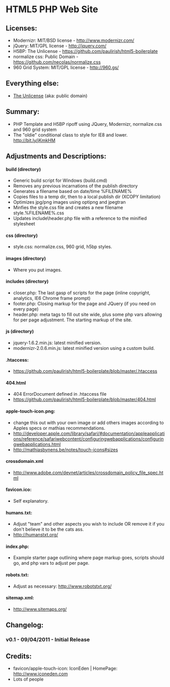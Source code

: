 ﻿HTML5 PHP Web Site
========

## Licenses:
* Modernizr: MIT/BSD license - http://www.modernizr.com/
* jQuery: MIT/GPL license - http://jquery.com/
* H5BP: The Unlicense - https://github.com/paulirish/html5-boilerplate
* normalize css: Public Domain - https://github.com/necolas/normalize.css
* 960 Grid System: MIT/GPL license - http://960.gs/

## Everything else:
* [The Unlicense](http://unlicense.org) (aka: public domain) 


## Summary:
* PHP Template and H5BP ripoff using JQuery, Modernizr, normalize.css and 960 grid system
* The "oldie" conditional <html> class to style for IE8 and lower. http://bit.ly/jKmkHM 


## Adjustments and Descriptions:
#### build (directory)
* Generic build script for Windows (build.cmd)
* Removes any previous incarnations of the publish directory
* Generates a filename based on date/time %FILENAME%
* Copies files to a temp dir, then to a local publish dir (XCOPY limitation)
* Optimizes jpg/png images using optipng and jpegtran
* Minfies the style.css file and creates a new filename style.%FILENAME%.css
* Updates include\header.php file with a reference to the minified stylesheet

#### css (directory)
* style.css: normalize.css, 960 grid, h5bp styles.

#### images (directory)
* Where you put images.

#### includes (directory)
* closer.php: The last gasp of scripts for the page (inline copyright, analytics, IE6 Chrome frame prompt)
* footer.php: Closing markup for the page and JQuery (if you need on every page)
* header.php: meta tags to fill out site wide, plus some php vars allowing for per page adjustment. The starting markup of the site.

#### js (directory)
* jquery-1.6.2.min.js: latest minified version.
* modernizr-2.0.6.min.js: latest minified version using a custom build.

#### .htaccess: 
* https://github.com/paulirish/html5-boilerplate/blob/master/.htaccess

#### 404.html
* 404 ErrorDocument defined in .htaccess file
* https://github.com/paulirish/html5-boilerplate/blob/master/404.html

#### apple-touch-icon.png: 
* change this out with your own image or add others images according to Apples specs or mathias recommendations.
* http://developer.apple.com/library/safari/#documentation/appleapplications/reference/safariwebcontent/configuringwebapplications/configuringwebapplications.html
* http://mathiasbynens.be/notes/touch-icons#sizes

#### crossdomain.xml
* http://www.adobe.com/devnet/articles/crossdomain_policy_file_spec.html

#### favicon.ico: 
* Self explanatory.

#### humans.txt: 
* Adjust "team" and other aspects you wish to include OR remove it if you don't believe it to be the cats ass.
* http://humanstxt.org/

#### index.php: 
* Example starter page outlining where page markup goes, scripts should go, and php vars to adjust per page.

#### robots.txt: 
* Adjust as necessary: http://www.robotstxt.org/

#### sitemap.xml: 
* http://www.sitemaps.org/


## Changelog:
### v0.1 - 09/04/2011 - Initial Release



## Credits:
* favicon/apple-touch-icon: IconEden | HomePage: http://www.iconeden.com
* Lots of people